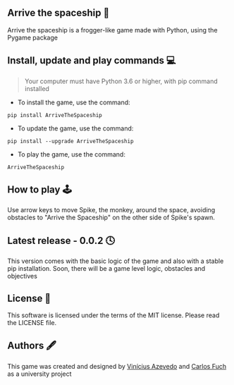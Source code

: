 ## Arrive the spaceship 🚀
Arrive the spaceship is a frogger-like game made with Python, using the Pygame package

## Install, update and play commands 💻

> Your computer must have Python 3.6 or higher, with pip command installed

- To install the game, use the command:
```
pip install ArriveTheSpaceship
```
- To update the game, use the command:
```
pip install --upgrade ArriveTheSpaceship
```
- To play the game, use the command:
```
ArriveTheSpaceship
```

## How to play 🕹
Use arrow keys to move Spike, the monkey, around the space, avoiding obstacles to "Arrive the Spaceship" on the other side of Spike's spawn.

## Latest release - 0.0.2 🕓
This version comes with the basic logic of the game and also with a stable pip installation. Soon, there will be a game level logic, obstacles and objectives
## License 📖
This software is licensed under the terms of the MIT license. Please read the LICENSE file.

## Authors 🖋
This game was created and designed by [Vinícius Azevedo](https://github.com/viniciussousaazevedo) and [Carlos Fuch](https://github.com/httpcarlxs) as a university project
